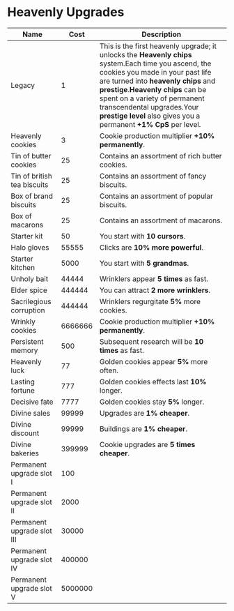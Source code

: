# Heavenly Upgrades
| Name | Cost | Description
| ------------- |-------------| -----|
| Legacy | 1 | This is the first heavenly upgrade; it unlocks the <b>Heavenly chips</b> system.<line></line>Each time you ascend, the cookies you made in your past life are turned into <b>heavenly chips</b> and <b>prestige</b>.<line></line><b>Heavenly chips</b> can be spent on a variety of permanent transcendental upgrades.<line></line>Your <b>prestige level</b> also gives you a permanent <b>+1% CpS</b> per level. |
| Heavenly cookies | 3 | Cookie production multiplier <b>+10% permanently</b>. |
| Tin of butter cookies | 25 | Contains an assortment of rich butter cookies. |
| Tin of british tea biscuits | 25 | Contains an assortment of fancy biscuits. |
| Box of brand biscuits | 25 | Contains an assortment of popular biscuits. |
| Box of macarons | 25 | Contains an assortment of macarons. |
| Starter kit | 50 | You start with <b>10 cursors</b>. |
| Halo gloves | 55555 | Clicks are <b>10% more powerful</b>. |
| Starter kitchen | 5000 | You start with <b>5 grandmas</b>. |
| Unholy bait | 44444 | Wrinklers appear <b>5 times</b> as fast. |
| Elder spice | 444444 | You can attract <b>2 more wrinklers</b>. |
| Sacrilegious corruption | 444444 | Wrinklers regurgitate <b>5%</b> more cookies. |
| Wrinkly cookies | 6666666 | Cookie production multiplier <b>+10% permanently</b>. |
| Persistent memory | 500 | Subsequent research will be <b>10 times</b> as fast. |
| Heavenly luck | 77 | Golden cookies appear <b>5%</b> more often. |
| Lasting fortune | 777 | Golden cookies effects last <b>10%</b> longer. |
| Decisive fate | 7777 | Golden cookies stay <b>5%</b> longer. |
| Divine sales | 99999 | Upgrades are <b>1% cheaper</b>. |
| Divine discount | 99999 | Buildings are <b>1% cheaper</b>. |
| Divine bakeries | 399999 | Cookie upgrades are <b>5 times cheaper</b>. |
| Permanent upgrade slot I | 100 |  |
| Permanent upgrade slot II | 2000 |  |
| Permanent upgrade slot III | 30000 |  |
| Permanent upgrade slot IV | 400000 |  |
| Permanent upgrade slot V | 5000000 |  |
